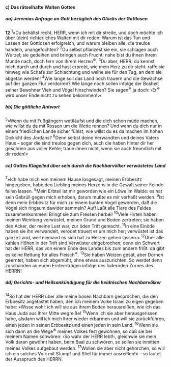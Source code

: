 #### c) Das rätselhafte Walten Gottes

##### aa) Jeremias Anfrage an Gott bezüglich des Glücks der Gottlosen

__12__
<sup>1</sup>»Du behältst recht, HERR, wenn ich mit dir streite, und doch möchte ich über (dein) richterliches Walten mit dir reden: Warum ist das Tun und Lassen der Gottlosen erfolgreich, und warum bleiben alle, die treulos handeln, unangefochten?
<sup>2</sup>Du selbst pflanzest sie ein, sie schlagen auch Wurzel; sie gedeihen und bringen auch Frucht: nahe bist du ihnen ihrem Munde nach, doch fern von ihrem Herzen<sup title="vgl. Jes 29,13">&#x2732;</sup>.
<sup>3</sup>Du aber, HERR, du kennst mich durch und durch und hast erprobt, wie mein Herz zu dir steht: raffe sie hinweg wie Schafe zur Schlachtung und weihe sie für den Tag, an dem sie abgetan werden!
<sup>4</sup>Wie lange soll das Land noch trauern und die Gewächse auf der ganzen Flur verdorren? Wie lange noch sollen infolge der Bosheit seiner Bewohner Vieh und Vögel hinschwinden? Sie sagen<sup title="oder: denken">&#x2732;</sup> ja doch: ›Er<sup title="d.h. Jeremia">&#x2732;</sup> wird unser Ende nicht zu sehen bekommen!‹«

##### bb) Die göttliche Antwort

<sup>5</sup>»Wenn du mit Fußgängern wettläufst und die dich schon müde machen, wie willst du da mit Rossen um die Wette rennen? Und wenn du dich nur in einem friedlichen Lande sicher fühlst, wie willst du es da machen im hohen Dickicht des Jordans?
<sup>6</sup>Denn selbst deine Verwandten und deines Vaters Haus – sogar die sind treulos gegen dich, auch die haben hinter dir her geschrien aus voller Kehle; traue ihnen nicht, wenn sie auch freundlich mit dir reden!«

##### cc) Gottes Klagelied über sein durch die Nachbarvölker verwüstetes Land

<sup>7</sup>»Ich habe mich von meinem Hause losgesagt, meinen Erbbesitz hingegeben, habe den Liebling meines Herzens in die Gewalt seiner Feinde fallen lassen.
<sup>8</sup>Mein Erbteil ist mir geworden wie ein Löwe im Walde: es hat sein Gebrüll gegen mich erhoben, darum mußte es mir verhaßt werden.
<sup>9</sup>Ist denn mein Erbbesitz für mich zu einem bunten Vogel geworden, daß die Vögel sich ringsum dawider sammeln? Auf! Laßt alle Tiere des Feldes zusammenkommen! Bringt sie zum Fressen herbei!
<sup>10</sup>Viele Hirten haben meinen Weinberg verwüstet, meinen Grund und Boden zertreten; sie haben den Acker, der meine Lust war, zur öden Trift gemacht.
<sup>11</sup>In eine Einöde haben sie ihn verwandelt, verödet trauert er um mich her; verwüstet ist das ganze Land, weil niemand es sich hat zu Herzen gehen lassen.«
<sup>12</sup>Über alle kahlen Höhen in der Trift sind Verwüster eingebrochen; denn ein Schwert hat der HERR, das von einem Ende des Landes bis zum andern frißt: da gibt es keine Rettung für alles Fleisch<sup title="= für irgendein Geschöpf">&#x2732;</sup>.
<sup>13</sup>Sie haben Weizen gesät, aber Dornen geerntet, haben sich abgemüht, ohne etwas auszurichten. So werdet denn zuschanden an euren Ernteerträgen infolge des lodernden Zornes des HERRN!

##### dd) Gerichts- und Heilsankündigung für die heidnischen Nachbarvölker

<sup>14</sup>So hat der HERR über alle meine bösen Nachbarn gesprochen, die den Erbbesitz angetastet haben, den ich meinem Volke Israel zu eigen gegeben habe: »Wisse wohl: ich will sie aus ihrem Boden herausreißen, wie ich das Haus Juda aus ihrer Mitte wegreiße!
<sup>15</sup>Wenn ich sie aber herausgerissen habe, alsdann will ich mich ihrer wieder erbarmen und will sie zurückführen, einen jeden in seinen Erbbesitz und einen jeden in sein Land.
<sup>16</sup>Wenn sie sich dann an die Wege<sup title="oder: Weise, d.h. Gottesverehrung">&#x2732;</sup> meines Volkes fest gewöhnen, so daß sie bei meinem Namen schwören: ›So wahr der HERR lebt!‹, gleichwie sie mein Volk daran gewöhnt haben, beim Baal zu schwören, so sollen sie inmitten meines Volkes aufgebaut werden.
<sup>17</sup>Wollen sie aber nicht gehorchen, so will ich ein solches Volk mit Stumpf und Stiel für immer ausreißen!« – so lautet der Ausspruch des HERRN.